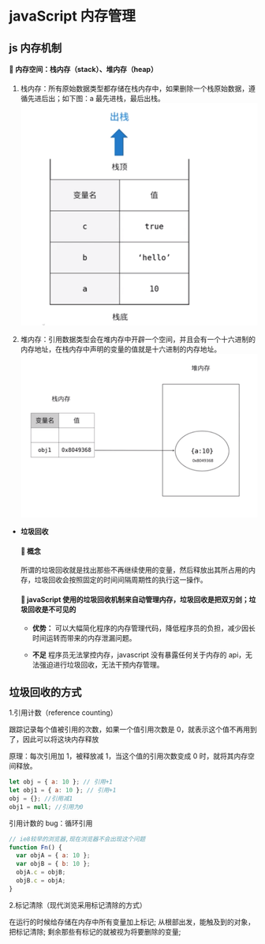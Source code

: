# javaScript 内存管理

## js 内存机制

#### 🍅 内存空间：栈内存（stack）、堆内存（heap）

1. 栈内存：所有原始数据类型都存储在栈内存中，如果删除一个栈原始数据，遵循先进后出；如下图：a 最先进栈，最后出栈。
   ![本地路径](./public/stack.09add5fc.png)

2. 堆内存：引用数据类型会在堆内存中开辟一个空间，并且会有一个十六进制的内存地址，在栈内存中声明的变量的值就是十六进制的内存地址。
   ![本地路径](./public/heap.a7b7d629.png)

- **垃圾回收**

  #### 🍅 概念

  所谓的垃圾回收就是找出那些不再继续使用的变量，然后释放出其所占用的内存，垃圾回收会按照固定的时间间隔周期性的执行这一操作。

  #### 🍅 javaScript 使用的垃圾回收机制来自动管理内存，垃圾回收是把双刃剑；垃圾回收是不可见的

  - **优势：** 可以大幅简化程序的内存管理代码，降低程序员的负担，减少因长时间运转而带来的内存泄漏问题。

  - **不足** 程序员无法掌控内存，javascript 没有暴露任何关于内存的 api，无法强迫进行垃圾回收，无法干预内存管理。

## 垃圾回收的方式

1.引用计数（reference counting）

跟踪记录每个值被引用的次数，如果一个值引用次数是 0，就表示这个值不再用到了，因此可以将这块内存释放

原理：每次引用加 1，被释放减 1，当这个值的引用次数变成 0 时，就将其内存空间释放。

```js
let obj = { a: 10 }; // 引用+1
let obj1 = { a: 10 }; // 引用+1
obj = {}; //引用减1
obj1 = null; //引用为0
```

引用计数的 bug：循环引用

```js
// ie8较早的浏览器,现在浏览器不会出现这个问题
function Fn() {
  var objA = { a: 10 };
  var objB = { b: 10 };
  objA.c = objB;
  objB.c = objA;
}
```

2.标记清除（现代浏览采用标记清除的方式）

在运行的时候给存储在内存中所有变量加上标记; 从根部出发，能触及到的对象，把标记清除; 剩余那些有标记的就被视为将要删除的变量;
